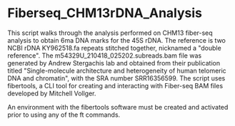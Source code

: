 # Fiberseq_CHM13rDNA_Analysis
This script walks through the analysis performed on CHM13 fiber-seq analysis to obtain 6ma DNA marks for the 45S rDNA. The reference is two NCBI rDNA KY962518.fa repeats stitched together, nicknamed a "double reference". The m54329U_210418_025202.subreads.bam file was generated by Andrew Stergachis lab and obtained from their publication titled "Single-molecule architecture and heterogeneity of human telomeric DNA and chromatin", with the SRA number SRR16356599. The script uses fibertools, a CLI tool for creating and interacting with Fiber-seq BAM files developed by Mitchell Vollger.

An environment with the fibertools software must be created and activated prior to using any of the ft commands.
